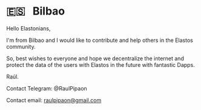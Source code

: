 #  🇪🇸 &nbsp; Bilbao


Hello Elastonians, 

I'm from Bilbao and I would like to contribute and help others in the Elastos community. 

So, best wishes to everyone and hope we decentralize the internet and protect the data of the users with Elastos in the future with fantastic Dapps.

Raúl.

Contact Telegram: @RaulPipaon

Contact email: raulpipaon@gmail.com